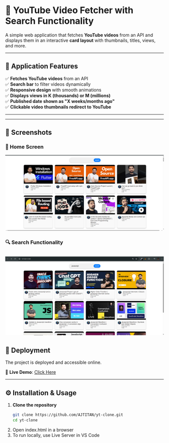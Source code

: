# 📌 YouTube Video Fetcher with Search Functionality

A simple web application that fetches **YouTube videos** from an API and displays them in an interactive **card layout** with thumbnails, titles, views, and more.

---

## 📌 Application Features
✅ **Fetches YouTube videos** from an API  
✅ **Search bar** to filter videos dynamically   
✅ **Responsive design** with smooth animations  
✅ **Displays views in K (thousands) or M (millions)**  
✅ **Published date shown as "X weeks/months ago"**  
✅ **Clickable video thumbnails redirect to YouTube**   

---


---

## 📸 Screenshots
### 🔵 Home Screen
![Home Screen Screenshot](./photos/main.png)

### 🔍 Search Functionality
![Search Screenshot](./photos/search.png)
---

## 🚀 Deployment
The project is deployed and accessible online.

🔗 **Live Demo**: [Click Here](https://yt-lister.netlify.app/)  


---

## ⚙️ Installation & Usage
1. **Clone the repository**  
   ```bash
   git clone https://github.com/AJTITAN/yt-clone.git
   cd yt-clone
   
2. Open index.html in a browser
3. To run locally, use Live Server in VS Code

